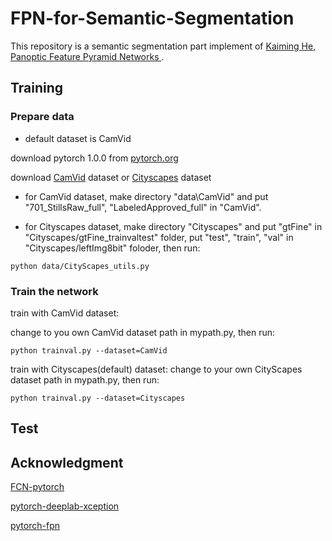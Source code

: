 # FPN-for-Semantic-Segmentation
This repository is a semantic segmentation part implement of [Kaiming He, Panoptic Feature Pyramid Networks
](https://arxiv.org/abs/1901.02446).

## Training

### Prepare data

- default dataset is CamVid

download pytorch 1.0.0 from [pytorch.org](https://pytorch.org)

download [CamVid](http://mi.eng.cam.ac.uk/research/projects/VideoRec/CamVid/) dataset or [Cityscapes](https://www.cityscapes-dataset.com/) dataset

- for CamVid dataset, make directory "data\CamVid" and put "701_StillsRaw_full", "LabeledApproved_full" in "CamVid".

- for Cityscapes dataset, make directory "Cityscapes" and put "gtFine" in "Cityscapes/gtFine_trainvaltest" folder, put "test", "train", "val" in "Cityscapes/leftImg8bit" foloder, then run:
```
python data/CityScapes_utils.py    
```

### Train the network

train with CamVid dataset:

change to you own CamVid dataset path in mypath.py, then run:

```
python trainval.py --dataset=CamVid
```

train with Cityscapes(default) dataset:
change to your own CityScapes dataset path in mypath.py, then run:

```
python trainval.py --dataset=Cityscapes
```

## Test


## Acknowledgment
[FCN-pytorch](https://github.com/pochih/FCN-pytorch)

[pytorch-deeplab-xception](https://github.com/jfzhang95/pytorch-deeplab-xception)

[pytorch-fpn](https://github.com/kuangliu/pytorch-fpn)
